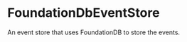 FoundationDbEventStore
======================
An event store that uses FoundationDB to store the events.
